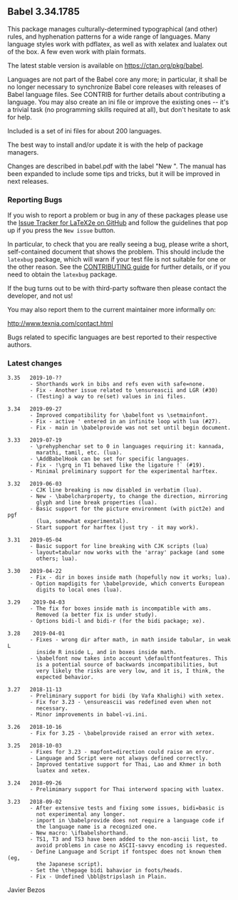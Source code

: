 ## Babel 3.34.1785

This package manages culturally-determined typographical (and other)
rules, and hyphenation patterns for a wide range of languages.  Many
language styles work with pdflatex, as well as with xelatex and
lualatex out of the box.  A few even work with plain formats.

The latest stable version is available on <https://ctan.org/pkg/babel>.

Languages are not part of the Babel core any more; in particular, it
shall be no longer necessary to synchronize Babel core releases with
releases of Babel language files. See CONTRIB for further details
about contributing a language. You may also create an ini file or
improve the existing ones -- it's a trivial task (no programming
skills required at all), but don't hesitate to ask for help.

Included is a set of ini files for about 200 languages.

The best way to install and/or update it is with the help of package
managers.

Changes are described in babel.pdf with the label "New <version>". The
manual has been expanded to include some tips and tricks, but it will
be improved in next releases.

### Reporting Bugs

If you wish to report a problem or bug in any of these packages please
use the
[Issue Tracker for LaTeX2e on GitHub](https://github.com/latex3/babel/issues)
and follow the guidelines that pop up if you press the `New issue`
button.

In particular, to check that you are really seeing a bug, please write
a short, self-contained document that shows the problem. This should
include the `latexbug` package, which will warn if your test file is
not suitable for one or the other reason. See the
[CONTRIBUTING guide](https://github.com/latex3/latex2e/blob/master/CONTRIBUTING.md)
for further details, or if you need to obtain the `latexbug` package.

If the bug turns out to be with third-party software then please
contact the developer, and not us!

You may also report them to the current maintainer more informally on:

   http://www.texnia.com/contact.html

Bugs related to specific languages are best reported to their
respective authors.

### Latest changes

```
3.35   2019-10-??
       - Shorthands work in bibs and refs even with safe=none.
       - Fix - Another issue related to \ensureascii and LGR (#30)
       - (Testing) a way to re(set) values in ini files.

3.34   2019-09-27
       - Improved compatibility for \babelfont vs \setmainfont.
       - Fix - active ' entered in an infinite loop with lua (#27).
       - Fix - main in \babelprovide was not set until begin document.

3.33   2019-07-19
       - \prehyphenchar set to 0 in languages requiring it: kannada,
         marathi, tamil, etc. (lua).
       - \AddBabelHook can be set for specific languages.
       - Fix - !\grq in T1 behaved like the ligature !` (#19).
       - Minimal preliminary support for the experimental harftex.

3.32   2019-06-03
       - CJK line breaking is now disabled in verbatim (lua).
       - New - \babelcharproperty, to change the direction, mirroring
         glyph and line break properties (lua).
       - Basic support for the picture environment (with pict2e) and pgf
         (lua, somewhat experimental).
       - Start support for harftex (just try - it may work).

3.31   2019-05-04
       - Basic support for line breaking with CJK scripts (lua)
       - layout=tabular now works with the 'array' package (and some
         others; lua).

3.30   2019-04-22
       - Fix - dir in boxes inside math (hopefully now it works; lua).
       - Option mapdigits for \babelprovide, which converts European
         digits to local ones (lua).

3.29    2019-04-03
       - The fix for boxes inside math is incompatible with ams.
         Removed (a better fix is under study).
       - Options bidi-l and bidi-r (for the bidi package; xe).

3.28    2019-04-01
       - Fixes - wrong dir after math, in math inside tabular, in weak L
         inside R inside L, and in boxes inside math.
       - \babelfont now takes into account \defaultfontfeatures. This
         is a potential source of backwards incompatibilities, but
         very likely the risks are very low, and it is, I think, the
         expected behavior.

3.27   2018-11-13
       - Preliminary support for bidi (by Vafa Khalighi) with xetex.
       - Fix for 3.23 - \ensureascii was redefined even when not 
         necessary.
       - Minor improvements in babel-vi.ini.

3.26   2018-10-16
       - Fix for 3.25 - \babelprovide raised an error with xetex. 

3.25   2018-10-03
       - Fixes for 3.23 - mapfont=direction could raise an error.
       - Language and Script were not always defined correctly.
       - Improved tentative support for Thai, Lao and Khmer in both 
         luatex and xetex.

3.24   2018-09-26
       - Prelimimary support for Thai interword spacing with luatex.

3.23   2018-09-02
       - After extensive tests and fixing some issues, bidi=basic is 
         not experimental any longer.
       - import in \babelprovide does not require a language code if
         the language name is a recognized one.
       - New macro: \ifbabelshorthand.
       - TS1, T3 and TS3 have been added to the non-ascii list, to 
         avoid problems in case no ASCII-savvy encoding is requested.
       - Define Language and Script if fontspec does not known them (eg, 
         the Japanese script).
       - Set the \thepage bidi bahavior in foots/heads.
       - Fix - Undefined \bbl@stripslash in Plain.

```

Javier Bezos
